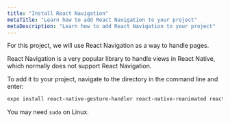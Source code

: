 ```yaml
---
title: "Install React Navigation"
metaTitle: "Learn how to add React Navigation to your project"
metaDescription: "Learn how to add React Navigation to your project"
---
```


For this project, we will use React Navigation as a way to handle pages.

React Navigation is a very popular library to handle views in React Native, which normally does not support React Navigation.

To add it to your project, navigate to the directory in the command line and enter:

```bash
expo install react-native-gesture-handler react-native-reanimated react-native-screens react-native-safe-area-context @react-native-community/masked-view react-navigation react-navigation-drawer react-navigation-stack react-navigation-animated-switch
```

You may need `sudo` on Linux.